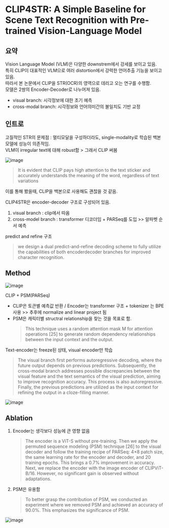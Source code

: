# CLIP4STR: A Simple Baseline for Scene Text Recognition with Pre-trained Vision-Language Model

## 요약
Vision Language Model (VLM)은 다양한 downstrem에서 강세를 보이고 있음.   
특히 CLIP이 대표적인 VLM으로 여러 distortion에서 강력한 언어추출 기능을 보이고 있음.  
따라서 본 논문에서 CLIP을 STR(OCR)의 영역으로 데리고 오는 연구를 수행함.  
모델은 2쌍의 Encoder-Decoder로 나누어져 있음.  
- visual branch: 시각정보에 대한 초기 예측
- cross-modal branch: 시각정보와 언어의미간의 불일치도 기반 교정

## 인트로  
고질적인 STR의 문제점 : 멀티모달을 구성하더라도, single-modality로 학습된 백본 모델에 성능이 의존적임.  
VLM이 irregular text에 대해 robust함 > 그래서 CLIP 써봄

![image](https://github.com/user-attachments/assets/ad35b900-bbe6-44f3-99eb-c2125918cef7)

> It is evident that CLIP pays high attention to the text sticker and accurately understands the meaning of the word, regardless of text variations
 
이를 통해 봤을때, CLIP을 백본으로 사용해도 괜찮을 것 같음.

CLIP4STR은 encoder-decoder 구조로 구성되어 있음. 
1) visual branch : clip에서 따옴
2) cross-model branch : transformer 디코더임 + PARSeq를 도입 >> 알파벳 순서 예측

predict and refine 구조 
> we design a dual predict-and-refine decoding scheme to fully utilize the capabilities of both encoderdecoder branches for improved character recognition.

## Method
![image](https://github.com/user-attachments/assets/98ca1ce6-417b-4785-8eb5-7096f39f6238)

CLIP + PSM(PARSeq) 
- CLIP은 토큰별 예측값 반환 / Encoder는 transformer 구조 + tokenizer 는 BPE 사용 >> 추후에 normalize and linear project 됨
- PSM은 캐릭터별 structral relationship을 찾는 것을 목표로 함.
  > This technique uses a random attention mask M for attention operations [25] to generate random dependency relationships between the input context and the output.

Text-encoder는 freeze된 상태, visual encoder만 학습

> The visual branch first performs autoregressive decoding, where the future output depends on previous predictions. Subsequently, the cross-modal branch addresses possible discrepancies between the visual feature and the text semantics of the visual prediction, aiming to improve recognition accuracy. This process is also autoregressive. Finally, the previous predictions are utilized as the input context for refining the output in a cloze-filling manner. 

![image](https://github.com/user-attachments/assets/98f342d2-118f-4d44-8b7d-463f29b9b8f8)

## Ablation  

1) Encoder는 생각보다 성능에 큰 영향 없음
   > The encoder is a ViT-S without pre-training. Then we apply the permuted sequence modeling (PSM) technique [26] to the visual decoder and follow the training recipe of PARSeq: 4×8 patch size, the same learning rate for the encoder and decoder, and 20 training epochs. This brings a 0.7% improvement in accuracy. Next, we replace the encoder with the image encoder of CLIPViT-B/16. However, no significant gain is observed without adaptations. 
2) PSM은 유용함
   > To better grasp the contribution of PSM, we conducted an experiment where we removed PSM and achieved an accuracy of 90.0%. This emphasizes the significance of PSM.

![image](https://github.com/user-attachments/assets/82f31388-961b-4063-a900-1f02b49bcfab)



